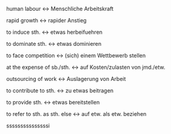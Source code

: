 human labour <-> Menschliche Arbeitskraft
<!--SR:!2024-09-22,4,286!2024-09-21,4,276-->

rapid growth <-> rapider Anstieg
<!--SR:!2024-09-21,4,276!2024-09-20,3,252-->

to induce sth. <-> etwas herbeifuehren
<!--SR:!2024-09-21,4,276!2000-01-01,1,250-->

to dominate sth. <-> etwas dominieren
<!--SR:!2024-09-22,4,286!2024-09-21,4,276-->

to face competition <-> (sich) einem Wettbewerb stellen
<!--SR:!2024-09-21,4,276!2024-09-22,4,286-->

at the expense of sb./sth. <-> auf Kosten/zulasten von jmd./etw.
<!--SR:!2024-09-21,4,274!2024-09-21,4,276-->

outsourcing of work <-> Auslagerung von Arbeit
<!--SR:!2024-09-21,4,272!2024-09-21,4,284-->

to contribute to sth. <-> zu etwas beitragen
<!--SR:!2024-09-21,4,276!2024-09-22,4,286-->

to provide sth. <-> etwas bereitstellen
<!--SR:!2024-09-21,4,276!2024-09-21,4,270-->

to refer to sth. as sth. else <-> auf etw. als etw. beziehen
<!--SR:!2024-09-21,4,284!2000-01-01,1,250-->sssssssssssssssi